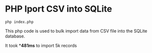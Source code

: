 # PHP Iport CSV into SQLite

``` shell
php index.php
```
This php code is used to bulk import data from CSV file into the SQLite database.

It took ***481ms** to import 5k records

